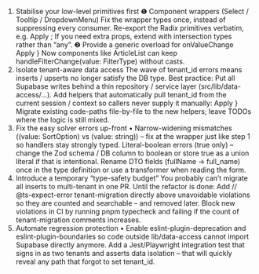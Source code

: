 1. Stabilise your low-level primitives first
   ❶ Component wrappers (Select / Tooltip / DropdownMenu)
   Fix the wrapper types once, instead of suppressing every consumer.
   Re-export the Radix primitives verbatim, e.g.
   Apply
   ;
   If you need extra props, extend with intersection types rather than “any”.
   ❷ Provide a generic overload for onValueChange
   Apply
   }
   Now components like ArticleList can keep handleFilterChange(value: FilterType) without casts.
2. Isolate tenant-aware data access
   The wave of tenant_id errors means inserts / upserts no longer satisfy the DB type.
   Best practice:
   Put all Supabase writes behind a thin repository / service layer (src/lib/data-access/...).
   Add helpers that automatically pull tenant_id from the current session / context so callers never supply it manually:
   Apply
   }
   Migrate existing code-paths file-by-file to the new helpers; leave TODOs where the logic is still mixed.
3. Fix the easy solver errors up-front
   • Narrow-widening mismatches ((value: SortOption) vs (value: string)) – fix at the wrapper just like step 1 so handlers stay strongly typed.
   Literal-boolean errors (true only) – change the Zod schema / DB column to boolean or store true as a union literal if that is intentional.
   Rename DTO fields (fullName → full_name) once in the type definition or use a transformer when reading the form.
4. Introduce a temporary “type-safety budget”
   You probably can’t migrate all inserts to multi-tenant in one PR.
   Until the refactor is done:
   Add // @ts-expect-error tenant-migration directly above unavoidable violations so they are counted and searchable – and removed later.
   Block new violations in CI by running pnpm typecheck and failing if the count of tenant-migration comments increases.
5. Automate regression protection
   • Enable eslint-plugin-deprecation and eslint-plugin-boundaries so code outside lib/data-access cannot import Supabase directly anymore.
   Add a Jest/Playwright integration test that signs in as two tenants and asserts data isolation – that will quickly reveal any path that forgot to set tenant_id.

